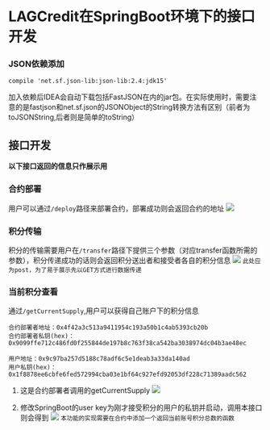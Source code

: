 # LAGCredit在SpringBoot环境下的接口开发
### JSON依赖添加
```
compile 'net.sf.json-lib:json-lib:2.4:jdk15'
```
加入依赖后IDEA会自动下载包括FastJSON在内的jar包。在实际使用时，需要注意的是fastjson和net.sf.json的JSONObject的String转换方法有区别（前者为toJSONString,后者则是简单的toString）

## 接口开发
**以下接口返回的信息只作展示用**
### 合约部署
用户可以通过`/deploy`路径来部署合约，部署成功则会返回合约的地址
![](https://github.com/marknash666/FiscoBcos-Exercises/blob/master/images/image-for-springboot/interface_dev2.png)

### 积分传输
积分的传输需要用户在`/transfer`路径下提供三个参数（对应transfer函数所需的参数），积分传递成功的话则会返回积分送出者和接受者各自的积分信息
![](https://github.com/marknash666/FiscoBcos-Exercises/blob/master/images/image-for-springboot/interface_dev3.png)
`此处应为post，为了易于展示先以GET方式进行数据传递`
### 当前积分查看
通过`/getCurrentSupply`,用户可以获得自己账户下的积分信息
```
合约部署者地址：0x4f42a3c513a9411954c193a50b1c4ab5393cb20b
合约部署者私钥(hex)：0x9099ffe712c486fd0f255844de197b8c763f38ca542ba3038974dc04b3ae48ec

用户地址：0x9c97ba257d5188c78adf6c5e1deab3a33da140ad
用户私钥(hex)：0x1f8878ee6cbfe6fed572994cba03e1bf64c927efd92053df228c71389aadc562
```
1. 这是合约部署者调用的getCurrentSupply
![](https://github.com/marknash666/FiscoBcos-Exercises/blob/master/images/image-for-springboot/interface_dev4.png)

2. 修改SpringBoot的user key为刚才接受积分的用户的私钥并启动，调用本接口则会得到
![](https://github.com/marknash666/FiscoBcos-Exercises/blob/master/images/image-for-springboot/interface_dev5.png)
`本功能的实现需要在合约中添加一个返回当前账号积分总数的函数`
